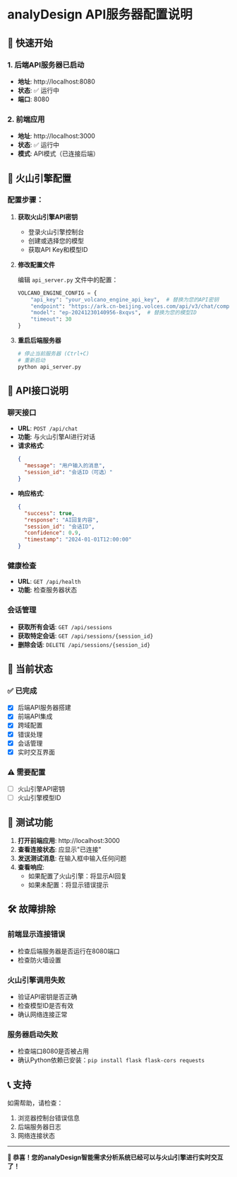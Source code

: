 # analyDesign API服务器配置说明

## 🚀 快速开始

### 1. 后端API服务器已启动
- **地址**: http://localhost:8080
- **状态**: ✅ 运行中
- **端口**: 8080

### 2. 前端应用
- **地址**: http://localhost:3000
- **状态**: ✅ 运行中
- **模式**: API模式（已连接后端）

## 🔧 火山引擎配置

### 配置步骤：

1. **获取火山引擎API密钥**
   - 登录火山引擎控制台
   - 创建或选择您的模型
   - 获取API Key和模型ID

2. **修改配置文件**
   
   编辑 `api_server.py` 文件中的配置：
   ```python
   VOLCANO_ENGINE_CONFIG = {
       "api_key": "your_volcano_engine_api_key",  # 替换为您的API密钥
       "endpoint": "https://ark.cn-beijing.volces.com/api/v3/chat/completions",
       "model": "ep-20241230140956-8xqvs",  # 替换为您的模型ID
       "timeout": 30
   }
   ```

3. **重启后端服务器**
   ```bash
   # 停止当前服务器 (Ctrl+C)
   # 重新启动
   python api_server.py
   ```

## 📡 API接口说明

### 聊天接口
- **URL**: `POST /api/chat`
- **功能**: 与火山引擎AI进行对话
- **请求格式**:
  ```json
  {
    "message": "用户输入的消息",
    "session_id": "会话ID（可选）"
  }
  ```
- **响应格式**:
  ```json
  {
    "success": true,
    "response": "AI回复内容",
    "session_id": "会话ID",
    "confidence": 0.9,
    "timestamp": "2024-01-01T12:00:00"
  }
  ```

### 健康检查
- **URL**: `GET /api/health`
- **功能**: 检查服务器状态

### 会话管理
- **获取所有会话**: `GET /api/sessions`
- **获取特定会话**: `GET /api/sessions/{session_id}`
- **删除会话**: `DELETE /api/sessions/{session_id}`

## 🔄 当前状态

### ✅ 已完成
- [x] 后端API服务器搭建
- [x] 前端API集成
- [x] 跨域配置
- [x] 错误处理
- [x] 会话管理
- [x] 实时交互界面

### ⚠️ 需要配置
- [ ] 火山引擎API密钥
- [ ] 火山引擎模型ID

## 🧪 测试功能

1. **打开前端应用**: http://localhost:3000
2. **查看连接状态**: 应显示"已连接"
3. **发送测试消息**: 在输入框中输入任何问题
4. **查看响应**: 
   - 如果配置了火山引擎：将显示AI回复
   - 如果未配置：将显示错误提示

## 🛠️ 故障排除

### 前端显示连接错误
- 检查后端服务器是否运行在8080端口
- 检查防火墙设置

### 火山引擎调用失败
- 验证API密钥是否正确
- 检查模型ID是否有效
- 确认网络连接正常

### 服务器启动失败
- 检查端口8080是否被占用
- 确认Python依赖已安装：`pip install flask flask-cors requests`

## 📞 支持

如需帮助，请检查：
1. 浏览器控制台错误信息
2. 后端服务器日志
3. 网络连接状态

---

**🎉 恭喜！您的analyDesign智能需求分析系统已经可以与火山引擎进行实时交互了！** 